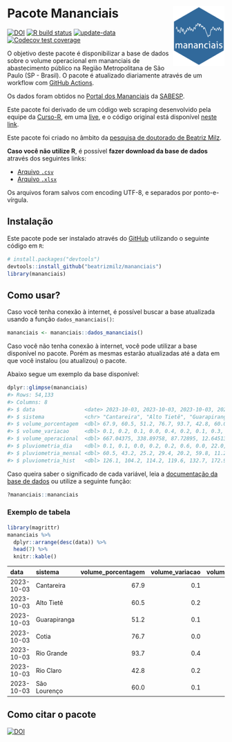 
<!-- README.md is generated from README.Rmd. Please edit that file -->

# Pacote Mananciais <img src="man/figures/hexlogo.png" align="right" width = "120px"/>

<!-- badges: start -->

[![DOI](https://zenodo.org/badge/DOI/10.5281/zenodo.4733056.svg)](https://doi.org/10.5281/zenodo.4733056)
[![R build
status](https://github.com/beatrizmilz/mananciais/workflows/R-CMD-check/badge.svg)](https://github.com/beatrizmilz/mananciais/actions)
[![update-data](https://github.com/beatrizmilz/mananciais/actions/workflows/2-update_data.yaml/badge.svg)](https://github.com/beatrizmilz/mananciais/actions/workflows/2-update_data.yaml)
[![Codecov test
coverage](https://codecov.io/gh/beatrizmilz/mananciais/branch/master/graph/badge.svg)](https://codecov.io/gh/beatrizmilz/mananciais?branch=master)
<!-- badges: end -->

O objetivo deste pacote é disponibilizar a base de dados sobre o volume
operacional em mananciais de abastecimento público na Região
Metropolitana de São Paulo (SP - Brasil). O pacote é atualizado
diariamente através de um workflow com [GitHub
Actions](https://github.com/beatrizmilz/mananciais/actions).

Os dados foram obtidos no [Portal dos
Mananciais](http://mananciais.sabesp.com.br/Situacao) da
[SABESP](http://site.sabesp.com.br/site/Default.aspx).

Este pacote foi derivado de um código web scraping desenvolvido pela
equipe da [Curso-R](https://www.curso-r.com/), em uma
[live](https://youtu.be/jvZIxrMmOcQ), e o código original está
disponível [neste
link](https://github.com/curso-r/lives/blob/master/drafts/20200730_scraper_sabesp.R).

Este pacote foi criado no âmbito da [pesquisa de doutorado de Beatriz
Milz](https://beatrizmilz.github.io/tese/).

**Caso você não utilize R**, é possível **fazer download da base de
dados** através dos seguintes links:

- [Arquivo
  `.csv`](https://github.com/beatrizmilz/mananciais/raw/master/inst/extdata/mananciais.csv)
- [Arquivo
  `.xlsx`](https://github.com/beatrizmilz/mananciais/blob/master/inst/extdata/mananciais.xlsx?raw=true)

Os arquivos foram salvos com encoding UTF-8, e separados por
ponto-e-vírgula.

## Instalação

Este pacote pode ser instalado através do [GitHub](https://github.com/)
utilizando o seguinte código em `R`:

``` r
# install.packages("devtools")
devtools::install_github("beatrizmilz/mananciais")
library(mananciais)
```

## Como usar?

Caso você tenha conexão à internet, é possível buscar a base atualizada
usando a função `dados_mananciais()`:

``` r
mananciais <- mananciais::dados_mananciais() 
```

Caso você não tenha conexão à internet, você pode utilizar a base
disponível no pacote. Porém as mesmas estarão atualizadas até a data em
que você instalou (ou atualizou) o pacote.

Abaixo segue um exemplo da base disponível:

``` r
dplyr::glimpse(mananciais)
#> Rows: 54,133
#> Columns: 8
#> $ data                <date> 2023-10-03, 2023-10-03, 2023-10-03, 2023-10-03, 2…
#> $ sistema             <chr> "Cantareira", "Alto Tietê", "Guarapiranga", "Cotia…
#> $ volume_porcentagem  <dbl> 67.9, 60.5, 51.2, 76.7, 93.7, 42.8, 60.0, 67.8, 60…
#> $ volume_variacao     <dbl> 0.1, 0.2, 0.1, 0.0, 0.4, 0.2, 0.1, 0.3, 0.4, 0.7, …
#> $ volume_operacional  <dbl> 667.04375, 338.89758, 87.72895, 12.64513, 105.0749…
#> $ pluviometria_dia    <dbl> 0.1, 0.1, 0.0, 0.2, 0.2, 0.6, 0.0, 22.0, 12.4, 9.2…
#> $ pluviometria_mensal <dbl> 60.5, 43.2, 25.2, 29.4, 20.2, 59.8, 11.2, 60.4, 43…
#> $ pluviometria_hist   <dbl> 126.1, 104.2, 114.2, 119.6, 132.7, 172.9, 141.7, 1…
```

Caso queira saber o significado de cada variável, leia a [documentação
da base de
dados](https://beatrizmilz.github.io/mananciais/reference/mananciais.html)
ou utilize a seguinte função:

``` r
?mananciais::mananciais
```

### Exemplo de tabela

``` r
library(magrittr)
mananciais %>% 
  dplyr::arrange(desc(data)) %>% 
  head(7) %>%
  knitr::kable()
```

| data       | sistema      | volume_porcentagem | volume_variacao | volume_operacional | pluviometria_dia | pluviometria_mensal | pluviometria_hist |
|:-----------|:-------------|-------------------:|----------------:|-------------------:|-----------------:|--------------------:|------------------:|
| 2023-10-03 | Cantareira   |               67.9 |             0.1 |          667.04375 |              0.1 |                60.5 |             126.1 |
| 2023-10-03 | Alto Tietê   |               60.5 |             0.2 |          338.89758 |              0.1 |                43.2 |             104.2 |
| 2023-10-03 | Guarapiranga |               51.2 |             0.1 |           87.72895 |              0.0 |                25.2 |             114.2 |
| 2023-10-03 | Cotia        |               76.7 |             0.0 |           12.64513 |              0.2 |                29.4 |             119.6 |
| 2023-10-03 | Rio Grande   |               93.7 |             0.4 |          105.07494 |              0.2 |                20.2 |             132.7 |
| 2023-10-03 | Rio Claro    |               42.8 |             0.2 |            5.84471 |              0.6 |                59.8 |             172.9 |
| 2023-10-03 | São Lourenço |               60.0 |             0.1 |           53.26442 |              0.0 |                11.2 |             141.7 |

## Como citar o pacote

[![DOI](https://zenodo.org/badge/DOI/10.5281/zenodo.4733056.svg)](https://doi.org/10.5281/zenodo.4733056)
